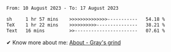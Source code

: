 <!--START_SECTION:waka-->

```txt
From: 10 August 2023 - To: 17 August 2023

sh     1 hr 57 mins    >>>>>>>>>>>>>>-----------   54.18 %
TeX    1 hr 22 mins    >>>>>>>>>>---------------   38.21 %
Text   16 mins         >>-----------------------   07.61 %
```

<!--END_SECTION:waka-->

<!-- [![grayxu's github stats](https://github-readme-stats.vercel.app/api?username=grayxu&count_private=true&show_icons=true)](https://github.com/grayxu) -->

✔ Know more about me: [About - Gray's grind](https://www.grayxu.cn/)
